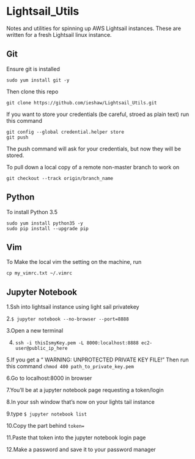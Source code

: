 # Lightsail_Utils
Notes and utilities for spinning up AWS Lightsail instances. 
These are written for a fresh Lightsail linux instance.

## Git

Ensure git is installed

```
sudo yum install git -y
```

Then clone this repo

```
git clone https://github.com/ieshaw/Lightsail_Utils.git
```

If you want to store your credentials (be careful, stroed as plain text) run this command

```
git config --global credential.helper store
git push 
```

The push command will ask for your credentials, but now they will be stored.

To pull down a local copy of a remote non-master branch to work on

```
git checkout --track origin/branch_name
```

## Python

To install Python 3.5

```
sudo yum install python35 -y
sudo pip install --upgrade pip
``` 

## Vim

To Make the local vim the setting on the machine, run

```
cp my_vimrc.txt ~/.vimrc
```

## Jupyter Notebook

1.Ssh into lightsail instance using light sail privatekey 

2.`$ jupyter notebook --no-browser --port=8888 `

3.Open a new terminal 

4. `ssh -i thisIsmyKey.pem -L 8000:localhost:8888 ec2-user@public_ip_here` 

5.If you get a “ WARNING: UNPROTECTED PRIVATE KEY FILE!” Then run this command `chmod 400 path_to_private_key.pem` 

6.Go to localhost:8000 in browser 

7.You’ll be at a jupyter notebook page requesting a token/login 

8.In your ssh window that’s now on your lights tail instance 

9.type `$ jupyter notebook list `

10.Copy the part behind `token=` 

11.Paste that token into the jupyter notebook login page 

12.Make a password and save it to your password manager 
